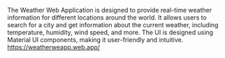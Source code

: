 The Weather Web Application is designed to provide real-time weather information for different locations around the world. It allows users to search for a city and get information about the current weather, including temperature, humidity, wind speed, and more. The UI is designed using Material UI components, making it user-friendly and intuitive.
https://weatherweapp.web.app/
